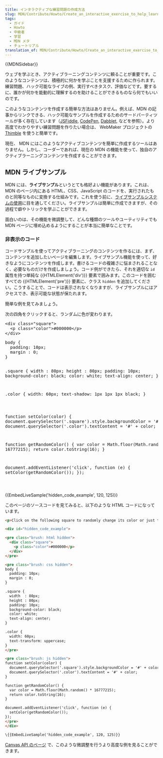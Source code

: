 ```yaml
---
title: インタラクティブな練習問題の作成方法
slug: MDN/Contribute/Howto/Create_an_interactive_exercise_to_help_learning_the_web
tags:
  - ガイド
  - Howto
  - 中級者
  - 学習
  - MDN メタ
  - チュートリアル
translation_of: MDN/Contribute/Howto/Create_an_interactive_exercise_to_help_learning_the_web
---
```

{{MDNSidebar}}

ウェブを学ぶとき、アクティブラーニングコンテンツに頼ることが重要です。このようなコンテンツは、積極的に何かを学ぶことを支援するために作られます。練習問題、ハック可能なライブの例、実行すべきタスク、評価などです。要するに、誰かが何かを能動的に理解するのを助けることができるものなら何でもいいのです。

このようなコンテンツを作成する簡単な方法はありません。例えば、MDN の記事からリンクできる、ハック可能なサンプルを作成するためのサードパーティツールが多く存在しています（[JSFiddle](https://jsfiddle.net/), [CodePen](https://codepen.io/), [Dabblet](https://dabblet.com/), などを参照）。より高度でわかりやすい練習問題を作りたい場合は、 WebMaker プロジェクトの [Thimble](https://thimble.mozilla.org) を使うと簡単です。

現在、 MDN にはこのようなアクティブコンテンツを簡単に作成するツールはありません。しかし、コーダーであれば、現在の MDN の機能を使って、独自のアクティブラーニングコンテンツを作成することができます。

## MDN ライブサンプル

MDN には、**ライブサンプル**というとても格好よい機能があります。これは、 MDN のページ内にある HTML、CSS、JavaScript のコードを、実行されたものと同等なものに変換する仕組みです。これを使う前に、[ライブサンプルシステムの使用](/ja/docs/MDN/Structures/Live_samples)に目を通してください。ライブサンプルは簡単に作成できますが、その過程で癖やトリックを学ぶことができます。

面白いのは、その機能を微調整して、どんな種類のツールやユーティリティでも MDN ページに埋め込めるようにすることが本当に簡単なことです。

### 非表示のコード

コードサンプルを使ってアクティブラーニングのコンテンツを作るには、まず、コンテンツを追加したいページを編集します。ライブサンプル機能を使って、好きなようにコンテンツを作成します。書けるコードの複雑さに悩まされることなく、必要なものだけを作成しましょう。コード例ができたら、それを適切な `id` 属性を持つ単純な {{HTMLElement('div')}} 要素で囲みます。このコードを囲むすべての {{HTMLElement('pre')}} 要素に、クラス `hidden` を追加してください。こうすることで、コードは表示されなくなりますが、ライブサンプルにはアクセスでき、表示可能な状態が保たれます。

簡単な例を見てみましょう。

次の四角をクリックすると、ランダムに色が変わります。

<div id="hidden_code_example"><pre class="brush: html hidden">&#x3C;div class="square">
  &#x3C;p class="color">#000000&#x3C;/p>
&#x3C;/div></pre><pre class="brush: css hidden">body {
  padding: 10px;
  margin : 0;
}

.square {
width : 80px;
height : 80px;
padding: 10px;
background-color: black;
color: white;
text-align: center;
}

.color {
width: 60px;
text-shadow: 1px 1px 1px black;
}

</pre><pre class="brush: js hidden">function setColor(color) {
  document.querySelector('.square').style.backgroundColor = '#' + color;
  document.querySelector('.color').textContent = '#' + color;
}

function getRandomColor() {
var color = Math.floor(Math.random() \* 16777215);
return color.toString(16);
}

document.addEventListener('click', function (e) {
setColor(getRandomColor());
});

</pre></div>

{{EmbedLiveSample('hidden_code_example', 120, 125)}}

このページのソースコードを見てみると、以下のような HTML コードになっています。

```html
<p>Click on the following square to randomly change its color or just type an hexadecimal code color</p>

<div id="hidden_code_example">

<pre class="brush: html hidden">
  <div class="square">
    <p class="color">#000000</p>
  </div>
</pre>

<pre class="brush: css hidden">
body {
  padding: 10px;
  margin : 0;
}

.square {
  width  : 80px;
  height : 80px;
  padding: 10px;
  background-color: black;
  color: white;
  text-align: center;
}

.color {
  width: 60px;
  text-transform: uppercase;
}
</pre>

<pre class="brush: js hidden">
function setColor(color) {
  document.querySelector('.square').style.backgroundColor = '#' + color;
  document.querySelector('.color').textContent = '#' + color;
}

function getRandomColor() {
  var color = Math.floor(Math.random() * 16777215);
  return color.toString(16);
}

document.addEventListener('click', function (e) {
  setColor(getRandomColor());
});
</pre>
</div>

\{{EmbedLiveSample('hidden_code_example', 120, 125)}}
```

[Canvas API のページ](ja/docs/Web/API/Canvas_API#javascript) で、このような微調整を行うより高度な例を見ることができます。
